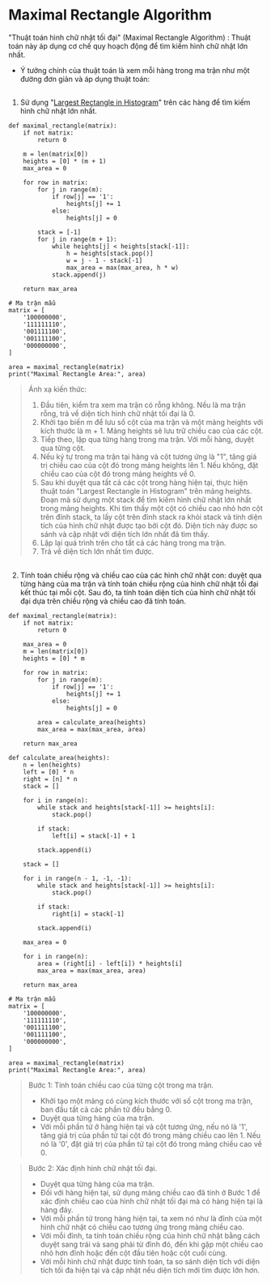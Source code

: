 # Maximal Rectangle Algorithm 

"Thuật toán hình chữ nhật tối đại" (Maximal Rectangle Algorithm) : Thuật toán này áp dụng cơ chế quy hoạch động để tìm kiếm hình chữ nhật lớn nhất.
- Ý tưởng chính của thuật toán là xem mỗi hàng trong ma trận như một đường đơn giản và áp dụng thuật toán:
##
1. Sử dụng "[Largest Rectangle in Histogram](https://github.com/DcViet/Algorithm/blob/main/assets/Largest_Histogram.md)" trên các hàng để tìm kiếm hình chữ nhật lớn nhất.
```
def maximal_rectangle(matrix):
    if not matrix:
        return 0

    m = len(matrix[0])
    heights = [0] * (m + 1)
    max_area = 0

    for row in matrix:
        for j in range(m):
            if row[j] == '1':
                heights[j] += 1
            else:
                heights[j] = 0

        stack = [-1]
        for j in range(m + 1):
            while heights[j] < heights[stack[-1]]:
                h = heights[stack.pop()]
                w = j - 1 - stack[-1]
                max_area = max(max_area, h * w)
            stack.append(j)

    return max_area

# Ma trận mẫu
matrix = [
    '100000000',
    '111111110',
    '001111100',
    '001111100',
    '000000000',
]

area = maximal_rectangle(matrix)
print("Maximal Rectangle Area:", area)
```
> Ánh xạ kiến thức:
> 1. Đầu tiên, kiểm tra xem ma trận có rỗng không. Nếu là ma trận rỗng, trả về diện tích hình chữ nhật tối đại là 0.
> 2. Khởi tạo biến m để lưu số cột của ma trận và một mảng heights với kích thước là m + 1. Mảng heights sẽ lưu trữ chiều cao của các cột.
> 3. Tiếp theo, lặp qua từng hàng trong ma trận. Với mỗi hàng, duyệt qua từng cột.
> 4. Nếu ký tự trong ma trận tại hàng và cột tương ứng là "1", tăng giá trị chiều cao của cột đó trong mảng heights lên 1. Nếu không, đặt chiều cao của cột đó trong mảng heights về 0.
> 5. Sau khi duyệt qua tất cả các cột trong hàng hiện tại, thực hiện thuật toán "Largest Rectangle in Histogram" trên mảng heights. Đoạn mã sử dụng một stack để tìm kiếm hình chữ nhật lớn nhất trong mảng heights. Khi tìm thấy một cột có chiều cao nhỏ hơn cột trên đỉnh stack, ta lấy cột trên đỉnh stack ra khỏi stack và tính diện tích của hình chữ nhật được tạo bởi cột đó. Diện tích này được so sánh và cập nhật với diện tích lớn nhất đã tìm thấy.
> 6. Lặp lại quá trình trên cho tất cả các hàng trong ma trận.
> 7. Trả về diện tích lớn nhất tìm được.
##
2. Tính toán chiều rộng và chiều cao của các hình chữ nhật con: duyệt qua từng hàng của ma trận và tính toán chiều rộng của hình chữ nhật tối đại kết thúc tại mỗi cột. Sau đó, ta tính toán diện tích của hình chữ nhật tối đại dựa trên chiều rộng và chiều cao đã tính toán.

```
def maximal_rectangle(matrix):
    if not matrix:
        return 0

    max_area = 0
    m = len(matrix[0])
    heights = [0] * m

    for row in matrix:
        for j in range(m):
            if row[j] == '1':
                heights[j] += 1
            else:
                heights[j] = 0

        area = calculate_area(heights)
        max_area = max(max_area, area)

    return max_area

def calculate_area(heights):
    n = len(heights)
    left = [0] * n
    right = [n] * n
    stack = []

    for i in range(n):
        while stack and heights[stack[-1]] >= heights[i]:
            stack.pop()

        if stack:
            left[i] = stack[-1] + 1

        stack.append(i)

    stack = []

    for i in range(n - 1, -1, -1):
        while stack and heights[stack[-1]] >= heights[i]:
            stack.pop()

        if stack:
            right[i] = stack[-1]

        stack.append(i)

    max_area = 0

    for i in range(n):
        area = (right[i] - left[i]) * heights[i]
        max_area = max(max_area, area)

    return max_area

# Ma trận mẫu
matrix = [
    '100000000',
    '111111110',
    '001111100',
    '001111100',
    '000000000',
]

area = maximal_rectangle(matrix)
print("Maximal Rectangle Area:", area)
```
> Bước 1: Tính toán chiều cao của từng cột trong ma trận.
> - Khởi tạo một mảng có cùng kích thước với số cột trong ma trận, ban đầu tất cả các phần tử đều bằng 0.
> - Duyệt qua từng hàng của ma trận.
> - Với mỗi phần tử ở hàng hiện tại và cột tương ứng, nếu nó là '1', tăng giá trị của phần tử tại cột đó trong mảng chiều cao lên 1. Nếu nó là '0', đặt giá trị của phần tử tại cột đó trong mảng chiều cao về 0.

> Bước 2: Xác định hình chữ nhật tối đại.
> - Duyệt qua từng hàng của ma trận.
> - Đối với hàng hiện tại, sử dụng mảng chiều cao đã tính ở Bước 1 để xác định chiều cao của hình chữ nhật tối đại mà có hàng hiện tại là hàng đáy.
> - Với mỗi phần tử trong hàng hiện tại, ta xem nó như là đỉnh của một hình chữ nhật có chiều cao tương ứng trong mảng chiều cao.
> - Với mỗi đỉnh, ta tính toán chiều rộng của hình chữ nhật bằng cách duyệt sang trái và sang phải từ đỉnh đó, đến khi gặp một chiều cao nhỏ hơn đỉnh hoặc đến cột đầu tiên hoặc cột cuối cùng.
> - Với mỗi hình chữ nhật được tính toán, ta so sánh diện tích với diện tích tối đa hiện tại và cập nhật nếu diện tích mới tìm được lớn hơn.

